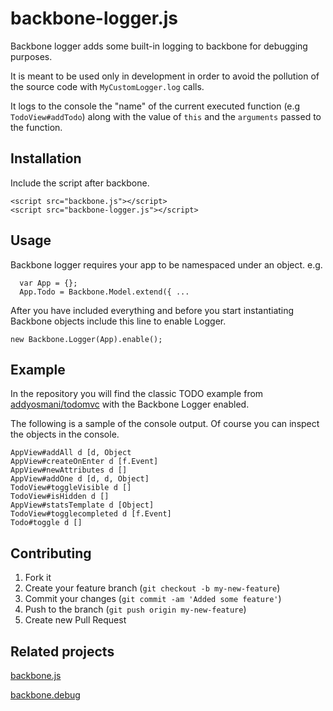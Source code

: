 # backbone-logger.js

Backbone logger adds some built-in logging to backbone for debugging purposes.

It is meant to be used only in development in order to avoid the pollution of the source code 
with `MyCustomLogger.log` calls.

It logs to the console the "name" of the current executed function (e.g `TodoView#addTodo`) along with the value of `this` and the `arguments` passed to the function.

## Installation
Include the script after backbone.

    <script src="backbone.js"></script>
    <script src="backbone-logger.js"></script>

## Usage
Backbone logger requires your app to be namespaced under an object. 
e.g.

      var App = {};
      App.Todo = Backbone.Model.extend({ ...

After you have included everything and before you start instantiating Backbone objects include this line to enable Logger.
  
    new Backbone.Logger(App).enable();

## Example

In the repository you will find the classic TODO example from [addyosmani/todomvc](https://github.com/addyosmani/todomvc) with the Backbone Logger enabled.

The following is a sample of the console output. Of course you can inspect the objects in the console.

    AppView#addAll d [d, Object
    AppView#createOnEnter d [f.Event]
    AppView#newAttributes d []  
    AppView#addOne d [d, d, Object]  
    TodoView#toggleVisible d [] 
    TodoView#isHidden d [] 
    AppView#statsTemplate d [Object] 
    TodoView#togglecompleted d [f.Event] 
    Todo#toggle d [] 

## Contributing

1. Fork it
2. Create your feature branch (`git checkout -b my-new-feature`)
3. Commit your changes (`git commit -am 'Added some feature'`)
4. Push to the branch (`git push origin my-new-feature`)
5. Create new Pull Request

## Related projects

[backbone.js](https://github.com/documentcloud/backbone)

[backbone.debug](https://github.com/aterris/backbone.debug)